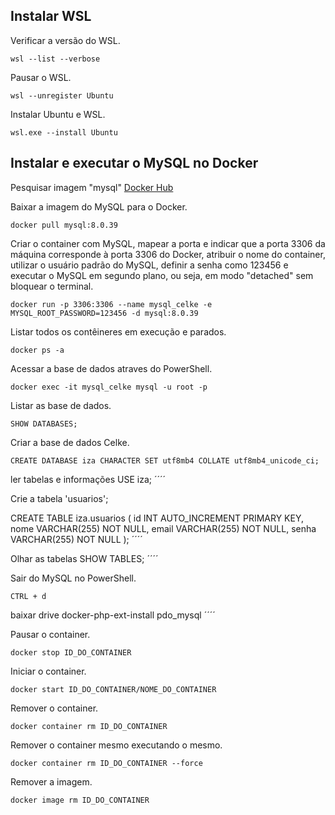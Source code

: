 ## Instalar WSL
Verificar a versão do WSL.
```
wsl --list --verbose
```

Pausar o WSL.
```
wsl --unregister Ubuntu
```

Instalar Ubuntu e WSL.
```
wsl.exe --install Ubuntu
```

## Instalar e executar o MySQL no Docker

Pesquisar imagem "mysql" [Docker Hub](https://hub.docker.com/)

Baixar a imagem do MySQL para o Docker.
```
docker pull mysql:8.0.39
```

Criar o container com MySQL, mapear a porta e indicar que a porta 3306 da máquina corresponde à porta 3306 do Docker, atribuir o nome do container, utilizar o usuário padrão do MySQL, definir a senha como 123456 e executar o MySQL em segundo plano, ou seja, em modo "detached" sem bloquear o terminal.
```
docker run -p 3306:3306 --name mysql_celke -e MYSQL_ROOT_PASSWORD=123456 -d mysql:8.0.39
```

Listar todos os contêineres em execução e parados.
```
docker ps -a
```

Acessar a base de dados atraves do PowerShell.
```
docker exec -it mysql_celke mysql -u root -p
```

Listar as base de dados.
```
SHOW DATABASES;
```

Criar a base de dados Celke.
```
CREATE DATABASE iza CHARACTER SET utf8mb4 COLLATE utf8mb4_unicode_ci;
```

ler tabelas e informações
USE iza;
´´´´

Crie a tabela 'usuarios';

CREATE TABLE iza.usuarios (
    id INT AUTO_INCREMENT PRIMARY KEY,
    nome VARCHAR(255) NOT NULL,
    email VARCHAR(255) NOT NULL,
    senha VARCHAR(255) NOT NULL
);
´´´´

Olhar as tabelas
SHOW TABLES;
´´´´

Sair do MySQL no PowerShell.
```
CTRL + d
```

baixar drive 
docker-php-ext-install pdo_mysql
´´´´

Pausar o container.
```
docker stop ID_DO_CONTAINER
```

Iniciar o container.
```
docker start ID_DO_CONTAINER/NOME_DO_CONTAINER
```

Remover o container.
```
docker container rm ID_DO_CONTAINER
```

Remover o container mesmo executando o mesmo.
```
docker container rm ID_DO_CONTAINER --force
```
 
Remover a imagem.
```
docker image rm ID_DO_CONTAINER
```